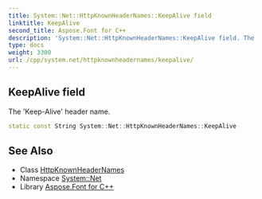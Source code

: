 ```yaml
---
title: System::Net::HttpKnownHeaderNames::KeepAlive field
linktitle: KeepAlive
second_title: Aspose.Font for C++
description: 'System::Net::HttpKnownHeaderNames::KeepAlive field. The ''Keep-Alive'' header name in C++.'
type: docs
weight: 3300
url: /cpp/system.net/httpknownheadernames/keepalive/
---
```

## KeepAlive field


The 'Keep-Alive' header name.

```cpp
static const String System::Net::HttpKnownHeaderNames::KeepAlive
```

## See Also

* Class [HttpKnownHeaderNames](../)
* Namespace [System::Net](../../)
* Library [Aspose.Font for C++](../../../)
